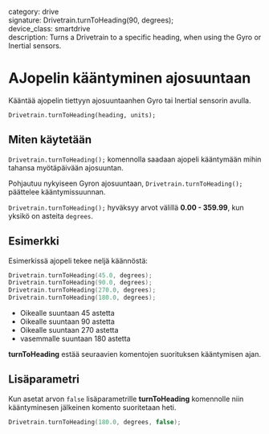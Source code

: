 category: drive  
signature: Drivetrain.turnToHeading(90, degrees);  
device_class: smartdrive  
description: Turns a Drivetrain to a specific heading, when using the Gyro or Inertial sensors.

# AJopelin kääntyminen ajosuuntaan

Kääntää ajopelin tiettyyn ajosuuntaanhen Gyro tai Inertial sensorin avulla.

`Drivetrain.turnToHeading(heading, units);`

## Miten käytetään

`Drivetrain.turnToHeading();` komennolla saadaan ajopeli kääntymään mihin tahansa myötäpäivään ajosuuntan.

Pohjautuu nykyiseen Gyron ajosuuntaan, `Drivetrain.turnToHeading();` päättelee kääntymissuunnan.

`Drivetrain.turnToHeading();` hyväksyy arvot välillä **0.00 - 359.99**, kun yksikö on asteita `degrees`.

## Esimerkki

Esimerkissä ajopeli tekee neljä käännöstä: 

```cpp
Drivetrain.turnToHeading(45.0, degrees);
Drivetrain.turnToHeading(90.0, degrees);
Drivetrain.turnToHeading(270.0, degrees);
Drivetrain.turnToHeading(180.0, degrees);
```

- Oikealle suuntaan 45 astetta
- Oikealle suuntaan 90 astetta
- Oikealle suuntaan 270 astetta
- vasemmalle suuntaan 180 astetta

**turnToHeading** estää seuraavien komentojen suorituksen kääntymisen ajan.

## Lisäparametri

Kun asetat arvon `false` lisäparametrille **turnToHeading** komennolle niin kääntyminesen jälkeinen komento suoritetaan heti.

```cpp
Drivetrain.turnToHeading(180.0, degrees, false);
```

<advanced>
</advanced>